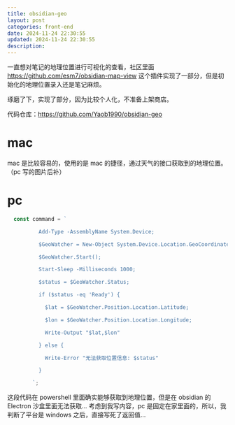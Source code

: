 ```yaml
---
title: obsidian-geo
layout: post
categories: front-end
date: 2024-11-24 22:30:55
updated: 2024-11-24 22:30:55
description:
---
```


一直想对笔记的地理位置进行可视化的查看，社区里面 https://github.com/esm7/obsidian-map-view 这个插件实现了一部分，但是初始化的地理位置录入还是笔记麻烦。

琢磨了下，实现了部分，因为比较个人化，不准备上架商店。

代码仓库：https://github.com/Yaob1990/obsidian-geo
# mac

mac 是比较容易的，使用的是 mac 的捷径，通过天气的接口获取到的地理位置。（pc 写的图片后补）

# pc

```ts
  const command = `

          Add-Type -AssemblyName System.Device;

          $GeoWatcher = New-Object System.Device.Location.GeoCoordinateWatcher;

          $GeoWatcher.Start();

          Start-Sleep -Milliseconds 1000;

          $status = $GeoWatcher.Status;

          if ($status -eq 'Ready') {

            $lat = $GeoWatcher.Position.Location.Latitude;

            $lon = $GeoWatcher.Position.Location.Longitude;

            Write-Output "$lat,$lon"

          } else {

            Write-Error "无法获取位置信息: $status"

          }

        `;
```

这段代码在 powershell 里面确实能够获取到地理位置，但是在 obsidian 的 Electron 沙盒里面无法获取...
考虑到我写内容，pc 是固定在家里面的，所以，我判断了平台是 windows 之后，直接写死了返回值...